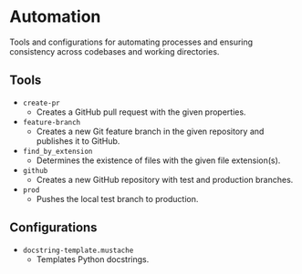 # Automation

Tools and configurations for automating processes and ensuring consistency across
codebases and working directories.

## Tools

- `create-pr`
  - Creates a GitHub pull request with the given properties.
- `feature-branch`
  - Creates a new Git feature branch in the given repository and publishes it to GitHub.
- `find_by_extension`
  - Determines the existence of files with the given file extension(s).
- `github`
  - Creates a new GitHub repository with test and production branches.
- `prod`
  - Pushes the local test branch to production.

## Configurations

- `docstring-template.mustache`
  - Templates Python docstrings.
